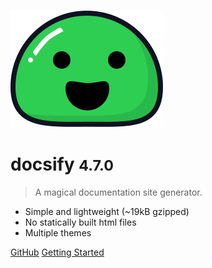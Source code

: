 ![logo](_media/icon.svg)

# docsify <small>4.7.0</small>

> A magical documentation site generator.

* Simple and lightweight (~19kB gzipped)
* No statically built html files
* Multiple themes

[GitHub](https://github.com/docsifyjs/docsify/)
[Getting Started](#docsify)
